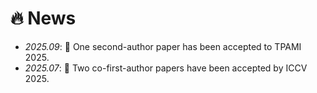 # 🔥 News

- *2025.09*: 🎉 One second-author paper has been accepted to TPAMI 2025.
- *2025.07*: 🎉 Two co-first-author papers have been accepted by ICCV 2025.